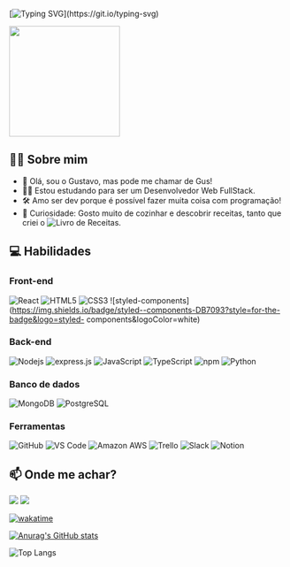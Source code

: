[![Typing SVG](https://readme-typing-svg.demolab.com/?lines=Olá!+Bem+vindo+ao+meu+perfil!;)](https://git.io/typing-svg)

<img src='https://media.giphy.com/media/bcKmIWkUMCjVm/giphy.gif' width='200"'>

## 👨‍💻 Sobre mim

- 👋 Olá, sou o Gustavo, mas pode me chamar de Gus!
- 👨‍🎓 Estou estudando para ser um Desenvolvedor Web FullStack.
- 🛠️ Amo ser dev porque é possível fazer muita coisa com programação!
- 🌱 Curiosidade: Gosto muito de cozinhar e descobrir receitas, tanto que criei o ![Livro de Receitas]( https://github.com/HidekiGus/livro-de-receitas-back).




## 💻 Habilidades

### Front-end
![React](https://img.shields.io/badge/-React-black?style=for-the-badge&logo=react)
![HTML5](https://img.shields.io/badge/-HTML5-E34F26?style=for-the-badge&logo=html5&logoColor=white)
![CSS3](https://img.shields.io/badge/-CSS3-1572B6?style=for-the-badge&logo=css3)
![styled-components](https://img.shields.io/badge/styled--components-DB7093?style=for-the-badge&logo=styled-      components&logoColor=white)

### Back-end
![Nodejs](https://img.shields.io/badge/-Nodejs-black?style=for-the-badge&logo=Node.js)
![express.js](https://img.shields.io/badge/Express.js-000000?style=for-the-badge&logo=express&logoColor=white)
![JavaScript](https://img.shields.io/badge/-JavaScript-black?style=for-the-badge&logo=javascript)
![TypeScript](https://img.shields.io/badge/-TypeScript-007ACC?style=for-the-badge&logo=typescript)
![npm](https://img.shields.io/badge/npm-CB3837?style=for-the-badge&logo=npm&logoColor=white)
![Python](https://img.shields.io/badge/-Python-black?style=for-the-badge&logo=Python)


### Banco de dados
![MongoDB](https://img.shields.io/badge/-MongoDB-black?style=for-the-badge&logo=mongodb)
![PostgreSQL](https://img.shields.io/badge/-PostgreSQL-336791?style=for-the-badge&logo=postgresql)

### Ferramentas
![GitHub](https://img.shields.io/badge/-GitHub-181717?style=for-the-badge&logo=github)
![VS Code](https://img.shields.io/badge/-Visual%20Studio%20Code-23A9F2?style=for-the-badge&logo=Visual%20Studio%20Code&logoColor=white)
![Amazon AWS](https://img.shields.io/badge/Amazon%20AWS-232F3E?style=for-the-badge&logo=amazon-aws)
![Trello](https://img.shields.io/badge/-Trello-0079BF?style=for-the-badge&logo=Trello&logoColor=white)
![Slack](https://img.shields.io/badge/-Slack-E01563?style=for-the-badge&logo=Slack&logoColor=white)
![Notion](https://img.shields.io/badge/-Notion-000000?style=for-the-badge&logo=Notion&logoColor=white)


## 📫 Onde me achar?

<a target="_blank" href="https://www.linkedin.com/in/gustavo-hideki-guenka-vale"><img src="https://img.shields.io/badge/-LinkedIn-0077B5?style=for-the-badge&logo=Linkedin&logoColor=white"></img></a>
<a target="_blank" href="mailto:gustavohidekiguenka@gmail.com"><img src="https://img.shields.io/badge/-Gmail-D14836?style=for-the-badge&logo=Gmail&logoColor=white"></img></a>



[![wakatime](https://wakatime.com/badge/user/0e755f10-7f5f-49f6-8a24-87ba279bf946.svg)](https://wakatime.com/@0e755f10-7f5f-49f6-8a24-87ba279bf946)

[![Anurag's GitHub stats](https://github-readme-stats.vercel.app/api?username=HidekiGus)](https://github.com/anuraghazra/github-readme-stats)


![Top Langs](https://github-readme-stats.vercel.app/api/top-langs/?username=aemmadi&hide=TeX&layout=compact)

<!---
HidekiGus/HidekiGus is a ✨ special ✨ repository because its `README.md` (this file) appears on your GitHub profile.
You can click the Preview link to take a look at your changes.
--->
